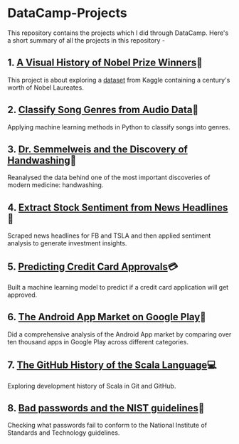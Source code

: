 # DataCamp-Projects
This repository contains the projects which I did through DataCamp. Here's a short summary of all the projects in this repository -

## 1. [A Visual History of Nobel Prize Winners](https://github.com/devanshu125/DataCamp-Projects/tree/master/A%20Visual%20History%20of%20Nobel%20Prize%20Winners):milky_way:
This project is about exploring a [dataset](https://www.kaggle.com/nobelfoundation/nobel-laureates) from Kaggle containing a century's worth of Nobel Laureates.

## 2. [Classify Song Genres from Audio Data](https://github.com/devanshu125/DataCamp-Projects/tree/master/Classify%20Song%20Genres%20from%20Audio%20Data):musical_keyboard:
Applying machine learning methods in Python to classify songs into genres.

## 3. [Dr. Semmelweis and the Discovery of Handwashing](https://github.com/devanshu125/DataCamp-Projects/tree/master/Dr.%20Semmelweis%20and%20the%20Discovery%20of%20Handwashing):pill:
Reanalysed the data behind one of the most important discoveries of modern medicine: handwashing.

## 4. [Extract Stock Sentiment from News Headlines](https://github.com/devanshu125/DataCamp-Projects/tree/master/Extract%20Stock%20Sentiment%20from%20News%20Headlines):newspaper:
Scraped news headlines for FB and TSLA and then applied sentiment analysis to generate investment insights.

## 5. [Predicting Credit Card Approvals](https://github.com/devanshu125/DataCamp-Projects/tree/master/Predicting%20Credit%20Card%20Approvals):credit_card:
Built a machine learning model to predict if a credit card application will get approved.

## 6. [The Android App Market on Google Play](https://github.com/devanshu125/DataCamp-Projects/tree/master/The%20Android%20App%20Market%20on%20Google%20Play):iphone:
Did a comprehensive analysis of the Android App market by comparing over ten thousand apps in Google Play across different categories.

## 7. [The GitHub History of the Scala Language](https://github.com/devanshu125/DataCamp-Projects/tree/master/The%20GitHub%20History%20of%20the%20Scala%20Language):computer:
Exploring development history of Scala in Git and GitHub.

## 8. [Bad passwords and the NIST guidelines](https://github.com/devanshu125/DataCamp-Projects/tree/master/Bad%20passwords%20and%20the%20NIST%20guidelines):closed_lock_with_key:
Checking what passwords fail to conform to the National Institute of Standards and Technology guidelines.
